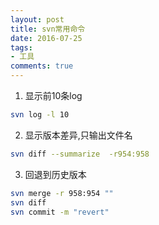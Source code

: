 ```yaml
---
layout: post
title: svn常用命令
date: 2016-07-25
tags: 
- 工具
comments: true
---
```



1. 显示前10条log  
``` bash
svn log -l 10
```

2. 显示版本差异,只输出文件名  
``` bash
svn diff --summarize  -r954:958
```

3. 回退到历史版本
``` bash
svn merge -r 958:954 ""
svn diff
svn commit -m "revert"
```
